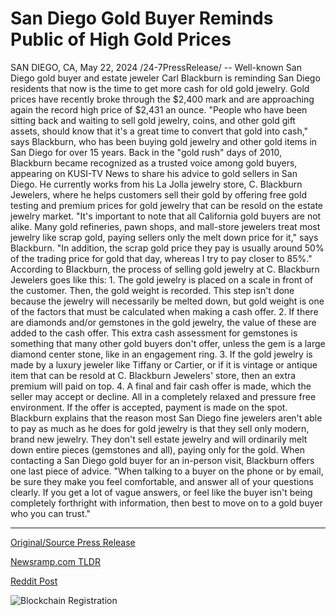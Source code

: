 # San Diego Gold Buyer Reminds Public of High Gold Prices

SAN DIEGO, CA, May 22, 2024 /24-7PressRelease/ -- Well-known San Diego gold buyer and estate jeweler Carl Blackburn is reminding San Diego residents that now is the time to get more cash for old gold jewelry. Gold prices have recently broke through the $2,400 mark and are approaching again the record high price of $2,431 an ounce.  "People who have been sitting back and waiting to sell gold jewelry, coins, and other gold gift assets, should know that it's a great time to convert that gold into cash," says Blackburn, who has been buying gold jewelry and other gold items in San Diego for over 15 years.  Back in the "gold rush" days of 2010, Blackburn became recognized as a trusted voice among gold buyers, appearing on KUSI-TV News to share his advice to gold sellers in San Diego.   He currently works from his La Jolla jewelry store, C. Blackburn Jewelers, where he helps customers sell their gold by offering free gold testing and premium prices for gold jewelry that can be resold on the estate jewelry market.  "It's important to note that all California gold buyers are not alike. Many gold refineries, pawn shops, and mall-store jewelers treat most jewelry like scrap gold, paying sellers only the melt down price for it," says Blackburn. "In addition, the scrap gold price they pay is usually around 50% of the trading price for gold that day, whereas I try to pay closer to 85%."  According to Blackburn, the process of selling gold jewelry at C. Blackburn Jewelers goes like this:  1. The gold jewelry is placed on a scale in front of the customer. Then, the gold weight is recorded. This step isn't done because the jewelry will necessarily be melted down, but gold weight is one of the factors that must be calculated when making a cash offer.  2. If there are diamonds and/or gemstones in the gold jewelry, the value of these are added to the cash offer. This extra cash assessment for gemstones is something that many other gold buyers don't offer, unless the gem is a large diamond center stone, like in an engagement ring.   3. If the gold jewelry is made by a luxury jeweler like Tiffany or Cartier, or if it is vintage or antique item that can be resold at C. Blackburn Jewelers' store, then an extra premium will paid on top.  4. A final and fair cash offer is made, which the seller may accept or decline. All in a completely relaxed and pressure free environment. If the offer is accepted, payment is made on the spot.  Blackburn explains that the reason most San Diego fine jewelers aren't able to pay as much as he does for gold jewelry is that they sell only modern, brand new jewelry. They don't sell estate jewelry and will ordinarily melt down entire pieces (gemstones and all), paying only for the gold.  When contacting a San Diego gold buyer for an in-person visit, Blackburn offers one last piece of advice. "When talking to a buyer on the phone or by email, be sure they make you feel comfortable, and answer all of your questions clearly. If you get a lot of vague answers, or feel like the buyer isn't being completely forthright with information, then best to move on to a gold buyer who you can trust." 

---

[Original/Source Press Release](https://www.24-7pressrelease.com/press-release/511021/san-diego-gold-buyer-reminds-public-of-high-gold-prices)
                    

[Newsramp.com TLDR](None) 



[Reddit Post](https://www.reddit.com/r/newsramp/comments/1cxu9kj/san_diego_gold_buyer_encourages_residents_to_sell/) 



![Blockchain Registration](https://cdn.newsramp.app/24-7PressRelease/qrcode/245/22/isleBnV0.webp)